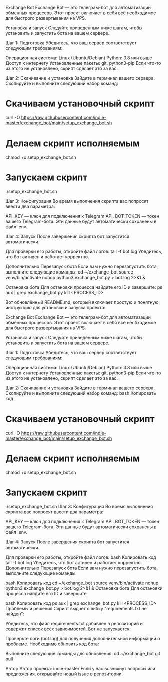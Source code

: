 Exchange Bot
Exchange Bot — это телеграм-бот для автоматизации обменных процессов. Этот проект включает в себя всё необходимое для быстрого развертывания на VPS.

Установка и запуск
Следуйте приведённым ниже шагам, чтобы установить и запустить бота на вашем сервере.

Шаг 1: Подготовка
Убедитесь, что ваш сервер соответствует следующим требованиям:

Операционная система: Linux (Ubuntu/Debian)
Python: 3.8 или выше
Доступ к интернету
Установленные пакеты: git, python3-pip
Если что-то из этого не установлено, скрипт сделает это за вас.

Шаг 2: Скачивание и установка
Зайдите в терминал вашего сервера.
Скопируйте и выполните следующий набор команд:
# Скачиваем установочный скрипт
curl -O https://raw.githubusercontent.com/indie-master/exchange_bot/main/setup_exchange_bot.sh

# Делаем скрипт исполняемым
chmod +x setup_exchange_bot.sh

# Запускаем скрипт
./setup_exchange_bot.sh

Шаг 3: Конфигурация
Во время выполнения скрипта вас попросят ввести два параметра:

API_KEY — ключ для подключения к Telegram API.
BOT_TOKEN — токен вашего Telegram-бота.
Эти данные будут автоматически сохранены в файл .env.

Шаг 4: Запуск
После завершения скрипта бот запустится автоматически.

Для проверки его работы, откройте файл логов:
tail -f bot.log
Убедитесь, что бот активен и работает корректно.

Дополнительно
Перезапуск бота
Если вам нужно перезапустить бота, выполните следующие команды:
cd ~/exchange_bot
source venv/bin/activate
nohup python3 exchange_bot.py > bot.log 2>&1 &

Остановка бота
Для остановки процесса найдите его ID и завершите:
ps aux | grep exchange_bot.py
kill <PROCESS_ID>


Вот обновлённый README.md, который включает простую и понятную инструкцию для установки и запуска проекта:

Exchange Bot
Exchange Bot — это телеграм-бот для автоматизации обменных процессов. Этот проект включает в себя всё необходимое для быстрого развертывания на VPS.

Установка и запуск
Следуйте приведённым ниже шагам, чтобы установить и запустить бота на вашем сервере.

Шаг 1: Подготовка
Убедитесь, что ваш сервер соответствует следующим требованиям:

Операционная система: Linux (Ubuntu/Debian)
Python: 3.8 или выше
Доступ к интернету
Установленные пакеты: git, python3-pip
Если что-то из этого не установлено, скрипт сделает это за вас.

Шаг 2: Скачивание и установка
Зайдите в терминал вашего сервера.
Скопируйте и выполните следующий набор команд:
bash
Копировать код
# Скачиваем установочный скрипт
curl -O https://raw.githubusercontent.com/indie-master/exchange_bot/main/setup_exchange_bot.sh

# Делаем скрипт исполняемым
chmod +x setup_exchange_bot.sh

# Запускаем скрипт
./setup_exchange_bot.sh
Шаг 3: Конфигурация
Во время выполнения скрипта вас попросят ввести два параметра:

API_KEY — ключ для подключения к Telegram API.
BOT_TOKEN — токен вашего Telegram-бота.
Эти данные будут автоматически сохранены в файл .env.

Шаг 4: Запуск
После завершения скрипта бот запустится автоматически.

Для проверки его работы, откройте файл логов:
bash
Копировать код
tail -f bot.log
Убедитесь, что бот активен и работает корректно.
Дополнительно
Перезапуск бота
Если вам нужно перезапустить бота, выполните следующие команды:

bash
Копировать код
cd ~/exchange_bot
source venv/bin/activate
nohup python3 exchange_bot.py > bot.log 2>&1 &
Остановка бота
Для остановки процесса найдите его ID и завершите:

bash
Копировать код
ps aux | grep exchange_bot.py
kill <PROCESS_ID>
Проблемы и решения
Скрипт выдаёт ошибку "requirements.txt не найден":

Убедитесь, что файл requirements.txt добавлен в репозиторий и содержит список всех зависимостей.
Бот не запускается:

Проверьте логи (bot.log) для получения дополнительной информации о проблеме.
Необходимо обновить код бота:

Выполните следующие команды для обновления:
cd ~/exchange_bot
git pull

Автор
Автор проекта: indie-master
Если у вас возникнут вопросы или предложения, открывайте новый issue в репозитории.
